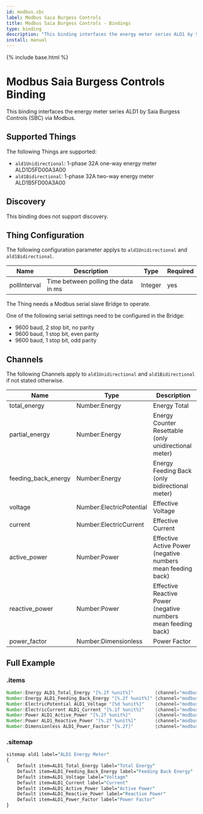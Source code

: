 ```yaml
---
id: modbus.sbc
label: Modbus Saia Burgess Controls
title: Modbus Saia Burgess Controls - Bindings
type: binding
description: "This binding interfaces the energy meter series ALD1 by Saia Burgess Controls (SBC) via Modbus."
install: manual
---
```


<!-- Attention authors: Do not edit directly. Please add your changes to the appropriate source repository -->

{% include base.html %}

# Modbus Saia Burgess Controls Binding

This binding interfaces the energy meter series ALD1 by Saia Burgess Controls (SBC) via Modbus.

## Supported Things

The following Things are supported:

- `ald1Unidirectional`: 1-phase 32A one-way energy meter ALD1D5FD00A3A00
- `ald1Bidirectional`:  1-phase 32A two-way energy meter ALD1B5FD00A3A00

## Discovery

This binding does not support discovery.

## Thing Configuration

The following configuration parameter applys to `ald1Unidirectional` and `ald1Bidirectional`.

| Name          | Description                              | Type    | Required |
|---------------|------------------------------------------|---------|----------|
| pollInterval  | Time between polling the data in ms      | Integer | yes      |

The Thing needs a Modbus serial slave Bridge to operate.

One of the following serial settings need to be configured in the Bridge:

- 9600 baud, 2 stop bit, no parity
- 9600 baud, 1 stop bit, even parity
- 9600 baud, 1 stop bit, odd parity

## Channels

The following Channels apply to `ald1Unidirectional` and `ald1Bidirectional` if not stated otherwise.

| Name                | Type                     | Description                                                   |
|---------------------|--------------------------|---------------------------------------------------------------|
| total_energy        | Number:Energy            | Energy Total                                                  |
| partial_energy      | Number:Energy            | Energy Counter Resettable (only unidirectional meter)         |
| feeding_back_energy | Number:Energy            | Energy Feeding Back (only bidirectional meter)                |
| voltage             | Number:ElectricPotential | Effective Voltage                                             |
| current             | Number:ElectricCurrent   | Effective Current                                             |
| active_power        | Number:Power             | Effective Active Power (negative numbers mean feeding back)   |
| reactive_power      | Number:Power             | Effective Reactive Power (negative numbers mean feeding back) |
| power_factor        | Number:Dimensionless     | Power Factor                                                  |

## Full Example

### .items

```java
Number:Energy ALD1_Total_Energy "[%.2f %unit%]"        {channel="modbus:ald1Bidirectional:8b6e85623b:total_energy"}
Number:Energy ALD1_Feeding_Back_Energy "[%.2f %unit%]" {channel="modbus:ald1Bidirectional:8b6e85623b:feeding_back_energy"}
Number:ElectricPotential ALD1_Voltage "[%d %unit%]"    {channel="modbus:ald1Bidirectional:8b6e85623b:voltage"}
Number:ElectricCurrent ALD1_Current "[%.1f %unit%]"    {channel="modbus:ald1Bidirectional:8b6e85623b:current"}
Number:Power ALD1_Active_Power "[%.2f %unit%]"         {channel="modbus:ald1Bidirectional:8b6e85623b:active_power"}
Number:Power ALD1_Reactive_Power "[%.2f %unit%]"       {channel="modbus:ald1Bidirectional:8b6e85623b:reactive_power"}
Number:Dimensionless ALD1_Power_Factor "[%.2f]"        {channel="modbus:ald1Bidirectional:8b6e85623b:power_factor"}
```

### .sitemap

```perl
sitemap ald1 label="ALD1 Energy Meter"
{
    Default item=ALD1_Total_Energy label="Total Energy"
    Default item=ALD1_Feeding_Back_Energy label="Feeding Back Energy"
    Default item=ALD1_Voltage label="Voltage"
    Default item=ALD1_Current label="Current"
    Default item=ALD1_Active_Power label="Active Power"
    Default item=ALD1_Reactive_Power label="Reactive Power"
    Default item=ALD1_Power_Factor label="Power Factor"
}
```
